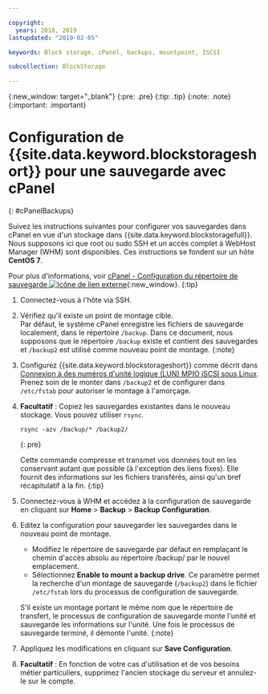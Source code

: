 ```yaml
---

copyright:
  years: 2018, 2019
lastupdated: "2019-02-05"

keywords: Block storage, cPanel, backups, mountpoint, ISCSI

subcollection: BlockStorage

---
```

{:new_window: target="_blank"}
{:pre: .pre}
{:tip: .tip}
{:note: .note}
{:important: .important}

# Configuration de {{site.data.keyword.blockstorageshort}} pour une sauvegarde avec cPanel
{: #cPanelBackups}

Suivez les instructions suivantes pour configurer vos sauvegardes dans cPanel en vue d'un stockage dans {{site.data.keyword.blockstoragefull}}. Nous supposons ici que root ou sudo SSH et un accès complet à WebHost Manager (WHM) sont disponibles. Ces instructions se fondent sur un hôte **CentOS 7**.

Pour plus d'informations, voir [cPanel - Configuration du répertoire de sauvegarde ![Icône de lien externe](../../icons/launch-glyph.svg "Icône de lien externe")](https://docs.cpanel.net/display/68Docs/Backup+Configuration#BackupConfiguration-ConfigureBackupDirectory){:new_window}.
{:tip}

1. Connectez-vous à l'hôte via SSH.

2. Vérifiez qu'il existe un point de montage cible. <br />
   Par défaut, le système cPanel enregistre les fichiers de sauvegarde localement, dans le répertoire `/backup`. Dans ce document, nous supposons que le répertoire `/backup` existe et contient des sauvegardes et `/backup2` est utilisé comme nouveau point de montage.
   {:note}

3. Configurez {{site.data.keyword.blockstorageshort}} comme décrit dans [Connexion à des numéros d'unité logique (LUN) MPIO iSCSI sous Linux](/docs/infrastructure/BlockStorage?topic=BlockStorage-mountingLinux#mountingLinux). Prenez soin de le monter dans `/backup2` et de configurer dans `/etc/fstab` pour autoriser le montage à l'amorçage.

4. **Facultatif** : Copiez les sauvegardes existantes dans le nouveau stockage. Vous pouvez utiliser `rsync`.
   ```
   rsync -azv /backup/* /backup2/
   ```
   {: pre}

    Cette commande compresse et transmet vos données tout en les conservant autant que possible (à l'exception des liens fixes). Elle fournit des informations sur les fichiers transférés, ainsi qu'un bref récapitulatif à la fin.
    {:tip}

5. Connectez-vous à WHM et accédez à la configuration de sauvegarde en cliquant sur **Home** > **Backup** > **Backup Configuration**.

6. Editez la configuration pour sauvegarder les sauvegardes dans le nouveau point de montage.
    - Modifiez le répertoire de sauvegarde par défaut en remplaçant le chemin d'accès absolu au répertoire /backup/ par le nouvel emplacement.
    - Sélectionnez **Enable to mount a backup drive**. Ce paramètre permet la recherche d'un montage de sauvegarde (`/backup2`) dans le fichier `/etc/fstab` lors du processus de configuration de sauvegarde. <br />

    S'il existe un montage portant le même nom que le répertoire de transfert, le processus de configuration de sauvegarde monte l'unité et sauvegarde les informations sur l'unité. Une fois le processus de sauvegarde terminé, il démonte l'unité.
    {:note}

7. Appliquez les modifications en cliquant sur **Save Configuration**.

8. **Facultatif** : En fonction de votre cas d'utilisation et de vos besoins métier particuliers, supprimez l'ancien stockage du serveur et annulez-le sur le compte.
